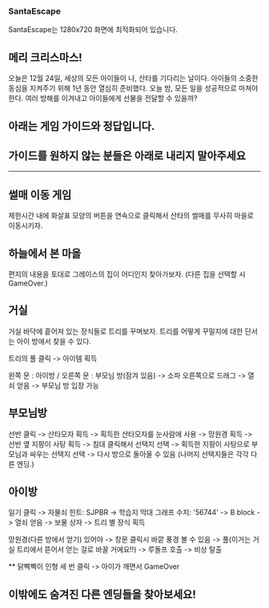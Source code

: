 ###   SantaEscape   ###
SantaEscape는 1280x720 화면에 최적화되어 있습니다.

##  메리 크리스마스! ##
오늘은 12월 24일, 세상의 모든 아이들이 나, 산타를 기다리는 날이다.
아이들의 소중한 동심을 지켜주기 위해 1년 동안 열심히 준비했다.
오늘 밤, 모든 일을 성공적으로 마쳐야 한다.
여러 방해를 이겨내고 아이들에게 선물을 전달할 수 있을까?

## 아래는 게임 가이드와 정답입니다. ##
## 가이드를 원하지 않는 분들은 아래로 내리지 말아주세요 ##
-------------------------------------------------------------------------------

##  썰매 이동 게임 ##
제한시간 내에 화살표 모양의 버튼을 연속으로 클릭해서 산타의 썰매를 무사히 마을로 이동시키자.  

##  하늘에서 본 마을  ##
편지의 내용을 토대로 그레이스의 집이 어디인지 찾아가보자.
(다른 집을 선택할 시 GameOver.)

##  거실  ##
거실 바닥에 흩어져 있는 장식들로 트리를 꾸며보자.
트리를 어떻게 꾸밀지에 대한 단서는 아이 방에서 찾을 수 있다.

트리의 풀 클릭 -> 아이템 획득

왼쪽 문 : 아이방 / 오른쪽 문 : 부모님 방(잠겨 있음) -> 소파 오른쪽으로 드래그 -> 열쇠 얻음 -> 부모님 방 입장 가능

##  부모님방  ##
선반 클릭 -> 산타모자 획득 -> 획득한 산타모자를 눈사람에 사용 -> 망원경 획득 -> 선반 옆 지팡이 사탕 획득 -> 침대 클릭해서 선택지 선택 -> 획득한 지팡이 사탕으로 부모님과 싸우는 선택지 선택 -> 다시 방으로 돌아올 수 있음 (나머지 선택지들은 각각 다른 엔딩.)

##  아이방  ##
일기 클릭 -> 자물쇠 힌트: SJPBR -> 학습지 막대 그래프 수치: '56744'
-> B block -> 열쇠 얻음 -> 보물 상자 -> 트리 별 장식 획득

망원경(다른 방에서 얻기) 있어야 -> 창문 클릭시 바깥 풍경 볼 수 있음 -> 풀(이거는 거실 트리에서 뜯어서 얻는 걸로 바꿀 거에요!!) -> 루돌프 호출 -> 비상 탈출

** 닭삑삑이 인형
세 번 클릭 -> 아이가 깨면서  GameOver

## 이밖에도 숨겨진 다른 엔딩들을 찾아보세요! ##